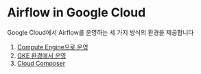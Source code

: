 # Airflow in Google Cloud
Google Cloud에서 Airflow를 운영하는 세 가지 방식의 환경을 제공합니다

1. [Compute Engine으로 운영](./01_compute_engine)
2. [GKE 환경에서 운영](./02_kubernetes_engine)
3. [Cloud Composer](./03_cloud_composer)